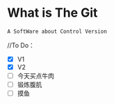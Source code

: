 # What is The Git

    A SoftWare about Control Version

//To Do：
- [x] V1
- [x] V2
- [ ] 今天买点牛肉
- [ ] 锻炼腹肌
- [ ] 摸鱼  
